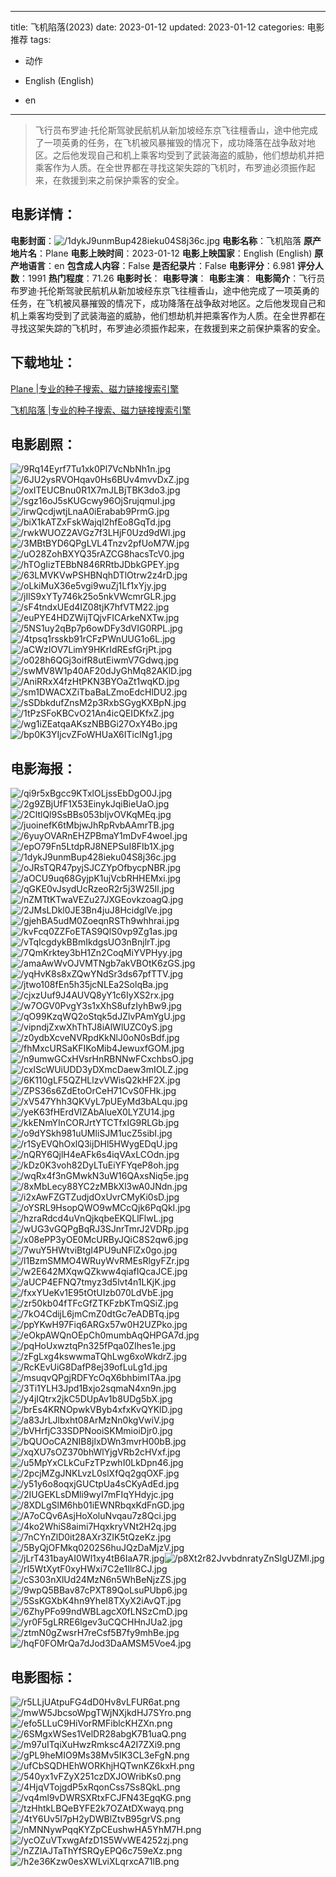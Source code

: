 
---
title: 飞机陷落(2023)
date: 2023-01-12
updated: 2023-01-12
categories: 电影推荐
tags:
- 动作

- English (English)
- en
---


> 飞行员布罗迪·托伦斯驾驶民航机从新加坡经东京飞往檀香山，途中他完成了一项英勇的任务，在飞机被风暴摧毁的情况下，成功降落在战争敌对地区。之后他发现自己和机上乘客均受到了武装海盗的威胁，他们想劫机并把乘客作为人质。在全世界都在寻找这架失踪的飞机时，布罗迪必须振作起来，在救援到来之前保护乘客的安全。

## **电影详情**：

**电影封面**：<img src="https://image.tmdb.org/t/p/w200/1dykJ9unmBup428ieku04S8j36c.jpg" alt="/1dykJ9unmBup428ieku04S8j36c.jpg" title="/1dykJ9unmBup428ieku04S8j36c.jpg">
**电影名称**：飞机陷落
**原产地片名**：Plane
**电影上映时间**：2023-01-12
**电影上映国家**：English (English)
**原产地语言**：en
**包含成人内容**：False
**是否纪录片**：False
**电影评分**：6.981
**评分人数**：1991
**热门程度**：71.26
**电影时长**：
**电影导演**：
**电影主演**：
**电影简介**：飞行员布罗迪·托伦斯驾驶民航机从新加坡经东京飞往檀香山，途中他完成了一项英勇的任务，在飞机被风暴摧毁的情况下，成功降落在战争敌对地区。之后他发现自己和机上乘客均受到了武装海盗的威胁，他们想劫机并把乘客作为人质。在全世界都在寻找这架失踪的飞机时，布罗迪必须振作起来，在救援到来之前保护乘客的安全。

## **下载地址**：
[Plane |专业的种子搜索、磁力链接搜索引擎](https://movie.amd794.com:2083/?search=Plane&ordering=&mode=match_phrase&page_size=10&page=1)

[飞机陷落 |专业的种子搜索、磁力链接搜索引擎](https://movie.amd794.com:2083/?search=%E9%A3%9E%E6%9C%BA%E9%99%B7%E8%90%BD&ordering=&mode=match_phrase&page_size=10&page=1)
 

## **电影剧照**：
<img src="https://image.tmdb.org/t/p/original/9Rq14Eyrf7Tu1xk0Pl7VcNbNh1n.jpg" alt="/9Rq14Eyrf7Tu1xk0Pl7VcNbNh1n.jpg" title="/9Rq14Eyrf7Tu1xk0Pl7VcNbNh1n.jpg"><img src="https://image.tmdb.org/t/p/original/6JU2ysRVOHqav0Hs6BUv4mvvDxZ.jpg" alt="/6JU2ysRVOHqav0Hs6BUv4mvvDxZ.jpg" title="/6JU2ysRVOHqav0Hs6BUv4mvvDxZ.jpg"><img src="https://image.tmdb.org/t/p/original/oxITEUCBnu0R1X7mJLBjTBK3do3.jpg" alt="/oxITEUCBnu0R1X7mJLBjTBK3do3.jpg" title="/oxITEUCBnu0R1X7mJLBjTBK3do3.jpg"><img src="https://image.tmdb.org/t/p/original/sgz16oJ5sKUGcwy96OjSrujqmuI.jpg" alt="/sgz16oJ5sKUGcwy96OjSrujqmuI.jpg" title="/sgz16oJ5sKUGcwy96OjSrujqmuI.jpg"><img src="https://image.tmdb.org/t/p/original/irwQcdjwtjLnaA0iErabab9PrmG.jpg" alt="/irwQcdjwtjLnaA0iErabab9PrmG.jpg" title="/irwQcdjwtjLnaA0iErabab9PrmG.jpg"><img src="https://image.tmdb.org/t/p/original/biX1kATZxFskWajql2hfEo8GqTd.jpg" alt="/biX1kATZxFskWajql2hfEo8GqTd.jpg" title="/biX1kATZxFskWajql2hfEo8GqTd.jpg"><img src="https://image.tmdb.org/t/p/original/rwkWUOZ2AVGz7f3LHjF0Uzd9dWl.jpg" alt="/rwkWUOZ2AVGz7f3LHjF0Uzd9dWl.jpg" title="/rwkWUOZ2AVGz7f3LHjF0Uzd9dWl.jpg"><img src="https://image.tmdb.org/t/p/original/3MBtBYD6QPgLVL4Tnzv2pfUoM7W.jpg" alt="/3MBtBYD6QPgLVL4Tnzv2pfUoM7W.jpg" title="/3MBtBYD6QPgLVL4Tnzv2pfUoM7W.jpg"><img src="https://image.tmdb.org/t/p/original/uO28ZohBXYQ35rAZCG8hacsTcV0.jpg" alt="/uO28ZohBXYQ35rAZCG8hacsTcV0.jpg" title="/uO28ZohBXYQ35rAZCG8hacsTcV0.jpg"><img src="https://image.tmdb.org/t/p/original/hTOgIizTEBbN846RRtbJDbkGPEY.jpg" alt="/hTOgIizTEBbN846RRtbJDbkGPEY.jpg" title="/hTOgIizTEBbN846RRtbJDbkGPEY.jpg"><img src="https://image.tmdb.org/t/p/original/63LMVKVwPSHBNqhDTlOtrw2z4rD.jpg" alt="/63LMVKVwPSHBNqhDTlOtrw2z4rD.jpg" title="/63LMVKVwPSHBNqhDTlOtrw2z4rD.jpg"><img src="https://image.tmdb.org/t/p/original/oLkiMuX36e5vgi9wuZj1Lf1xYjy.jpg" alt="/oLkiMuX36e5vgi9wuZj1Lf1xYjy.jpg" title="/oLkiMuX36e5vgi9wuZj1Lf1xYjy.jpg"><img src="https://image.tmdb.org/t/p/original/jIlS9xYTy746k25o5nkVWcmrGLR.jpg" alt="/jIlS9xYTy746k25o5nkVWcmrGLR.jpg" title="/jIlS9xYTy746k25o5nkVWcmrGLR.jpg"><img src="https://image.tmdb.org/t/p/original/sF4tndxUEd4IZ08tjK7hfVTM22.jpg" alt="/sF4tndxUEd4IZ08tjK7hfVTM22.jpg" title="/sF4tndxUEd4IZ08tjK7hfVTM22.jpg"><img src="https://image.tmdb.org/t/p/original/euPYE4HDZWijTQjvFICArkeNXTw.jpg" alt="/euPYE4HDZWijTQjvFICArkeNXTw.jpg" title="/euPYE4HDZWijTQjvFICArkeNXTw.jpg"><img src="https://image.tmdb.org/t/p/original/5NS1uy2qBp7p6owDFy3dVIG0RPL.jpg" alt="/5NS1uy2qBp7p6owDFy3dVIG0RPL.jpg" title="/5NS1uy2qBp7p6owDFy3dVIG0RPL.jpg"><img src="https://image.tmdb.org/t/p/original/4tpsq1rsskb91rCFzPWnUUG1o6L.jpg" alt="/4tpsq1rsskb91rCFzPWnUUG1o6L.jpg" title="/4tpsq1rsskb91rCFzPWnUUG1o6L.jpg"><img src="https://image.tmdb.org/t/p/original/aCWzIOV7LimY9HKrIdREsfGrjPt.jpg" alt="/aCWzIOV7LimY9HKrIdREsfGrjPt.jpg" title="/aCWzIOV7LimY9HKrIdREsfGrjPt.jpg"><img src="https://image.tmdb.org/t/p/original/o028h6QGj3oifR8utEiwmV7Gdwq.jpg" alt="/o028h6QGj3oifR8utEiwmV7Gdwq.jpg" title="/o028h6QGj3oifR8utEiwmV7Gdwq.jpg"><img src="https://image.tmdb.org/t/p/original/swMV8W1p40AF20dJyGhMq82AKlD.jpg" alt="/swMV8W1p40AF20dJyGhMq82AKlD.jpg" title="/swMV8W1p40AF20dJyGhMq82AKlD.jpg"><img src="https://image.tmdb.org/t/p/original/AniRRxX4fzHtPKN3BYOaZt1wqKD.jpg" alt="/AniRRxX4fzHtPKN3BYOaZt1wqKD.jpg" title="/AniRRxX4fzHtPKN3BYOaZt1wqKD.jpg"><img src="https://image.tmdb.org/t/p/original/sm1DWACXZiTbaBaLZmoEdcHlDU2.jpg" alt="/sm1DWACXZiTbaBaLZmoEdcHlDU2.jpg" title="/sm1DWACXZiTbaBaLZmoEdcHlDU2.jpg"><img src="https://image.tmdb.org/t/p/original/sSDbkdufZnsM2p3RxbSGygKXBpN.jpg" alt="/sSDbkdufZnsM2p3RxbSGygKXBpN.jpg" title="/sSDbkdufZnsM2p3RxbSGygKXBpN.jpg"><img src="https://image.tmdb.org/t/p/original/1tPzSFoKBCvO21An4icQEIDKfxZ.jpg" alt="/1tPzSFoKBCvO21An4icQEIDKfxZ.jpg" title="/1tPzSFoKBCvO21An4icQEIDKfxZ.jpg"><img src="https://image.tmdb.org/t/p/original/wg1iZEatqaAKszNBBGi27OxY4Bo.jpg" alt="/wg1iZEatqaAKszNBBGi27OxY4Bo.jpg" title="/wg1iZEatqaAKszNBBGi27OxY4Bo.jpg"><img src="https://image.tmdb.org/t/p/original/bp0K3YIjcvZFoWHUaX6ITicINg1.jpg" alt="/bp0K3YIjcvZFoWHUaX6ITicINg1.jpg" title="/bp0K3YIjcvZFoWHUaX6ITicINg1.jpg">

## **电影海报**：
<img src="https://image.tmdb.org/t/p/original/qi9r5xBgcc9KTxlOLjssEbDgO0J.jpg" alt="/qi9r5xBgcc9KTxlOLjssEbDgO0J.jpg" title="/qi9r5xBgcc9KTxlOLjssEbDgO0J.jpg"><img src="https://image.tmdb.org/t/p/original/2g9ZBjUfF1X53EinykJqiBieUaO.jpg" alt="/2g9ZBjUfF1X53EinykJqiBieUaO.jpg" title="/2g9ZBjUfF1X53EinykJqiBieUaO.jpg"><img src="https://image.tmdb.org/t/p/original/2CltlQl9SsBBs053bljvOVKqMEq.jpg" alt="/2CltlQl9SsBBs053bljvOVKqMEq.jpg" title="/2CltlQl9SsBBs053bljvOVKqMEq.jpg"><img src="https://image.tmdb.org/t/p/original/juoinefK6tMbjwJhRpRvbAAmrTB.jpg" alt="/juoinefK6tMbjwJhRpRvbAAmrTB.jpg" title="/juoinefK6tMbjwJhRpRvbAAmrTB.jpg"><img src="https://image.tmdb.org/t/p/original/6yuyOVARnEHZPBmaY1mDvF4woel.jpg" alt="/6yuyOVARnEHZPBmaY1mDvF4woel.jpg" title="/6yuyOVARnEHZPBmaY1mDvF4woel.jpg"><img src="https://image.tmdb.org/t/p/original/epO79Fn5LtdpRJ8NEPSuI8FIb1X.jpg" alt="/epO79Fn5LtdpRJ8NEPSuI8FIb1X.jpg" title="/epO79Fn5LtdpRJ8NEPSuI8FIb1X.jpg"><img src="https://image.tmdb.org/t/p/original/1dykJ9unmBup428ieku04S8j36c.jpg" alt="/1dykJ9unmBup428ieku04S8j36c.jpg" title="/1dykJ9unmBup428ieku04S8j36c.jpg"><img src="https://image.tmdb.org/t/p/original/oJRsTQR47pyjSJCZYpOfbycpNBR.jpg" alt="/oJRsTQR47pyjSJCZYpOfbycpNBR.jpg" title="/oJRsTQR47pyjSJCZYpOfbycpNBR.jpg"><img src="https://image.tmdb.org/t/p/original/aOCU9uq68GyjpK1ujVcbRHHEMxi.jpg" alt="/aOCU9uq68GyjpK1ujVcbRHHEMxi.jpg" title="/aOCU9uq68GyjpK1ujVcbRHHEMxi.jpg"><img src="https://image.tmdb.org/t/p/original/qGKE0vJsydUcRzeoR2r5j3W25Il.jpg" alt="/qGKE0vJsydUcRzeoR2r5j3W25Il.jpg" title="/qGKE0vJsydUcRzeoR2r5j3W25Il.jpg"><img src="https://image.tmdb.org/t/p/original/nZMTtKTwaVEZu27JXGEovkzoagQ.jpg" alt="/nZMTtKTwaVEZu27JXGEovkzoagQ.jpg" title="/nZMTtKTwaVEZu27JXGEovkzoagQ.jpg"><img src="https://image.tmdb.org/t/p/original/2JMsLDkl0JE3Bn4juJ8HcidglVe.jpg" alt="/2JMsLDkl0JE3Bn4juJ8HcidglVe.jpg" title="/2JMsLDkl0JE3Bn4juJ8HcidglVe.jpg"><img src="https://image.tmdb.org/t/p/original/gjehBA5udM0ZoeqnRSTh9whhrai.jpg" alt="/gjehBA5udM0ZoeqnRSTh9whhrai.jpg" title="/gjehBA5udM0ZoeqnRSTh9whhrai.jpg"><img src="https://image.tmdb.org/t/p/original/kvFcq0ZZFoETAS9QlS0vp9Zg1as.jpg" alt="/kvFcq0ZZFoETAS9QlS0vp9Zg1as.jpg" title="/kvFcq0ZZFoETAS9QlS0vp9Zg1as.jpg"><img src="https://image.tmdb.org/t/p/original/vTqIcgdykBBmIkdgsUO3nBnjlrT.jpg" alt="/vTqIcgdykBBmIkdgsUO3nBnjlrT.jpg" title="/vTqIcgdykBBmIkdgsUO3nBnjlrT.jpg"><img src="https://image.tmdb.org/t/p/original/7QmKrktey3bH1Zn2CoqMiYVPHyy.jpg" alt="/7QmKrktey3bH1Zn2CoqMiYVPHyy.jpg" title="/7QmKrktey3bH1Zn2CoqMiYVPHyy.jpg"><img src="https://image.tmdb.org/t/p/original/amaAwWvOJVMTNgb7akVBOtK6zGS.jpg" alt="/amaAwWvOJVMTNgb7akVBOtK6zGS.jpg" title="/amaAwWvOJVMTNgb7akVBOtK6zGS.jpg"><img src="https://image.tmdb.org/t/p/original/yqHvK8s8xZQwYNdSr3ds67pfTTV.jpg" alt="/yqHvK8s8xZQwYNdSr3ds67pfTTV.jpg" title="/yqHvK8s8xZQwYNdSr3ds67pfTTV.jpg"><img src="https://image.tmdb.org/t/p/original/jtwo108fEn5h35jcNLEa2SolqBa.jpg" alt="/jtwo108fEn5h35jcNLEa2SolqBa.jpg" title="/jtwo108fEn5h35jcNLEa2SolqBa.jpg"><img src="https://image.tmdb.org/t/p/original/cjxzUuf9J4AUVQ8yY1c6IyXS2rx.jpg" alt="/cjxzUuf9J4AUVQ8yY1c6IyXS2rx.jpg" title="/cjxzUuf9J4AUVQ8yY1c6IyXS2rx.jpg"><img src="https://image.tmdb.org/t/p/original/w7OGV0PvgY3s1xXhS8ufzIyhBw9.jpg" alt="/w7OGV0PvgY3s1xXhS8ufzIyhBw9.jpg" title="/w7OGV0PvgY3s1xXhS8ufzIyhBw9.jpg"><img src="https://image.tmdb.org/t/p/original/qO99KzqWQ2oStqk5dJZlvPAmYgU.jpg" alt="/qO99KzqWQ2oStqk5dJZlvPAmYgU.jpg" title="/qO99KzqWQ2oStqk5dJZlvPAmYgU.jpg"><img src="https://image.tmdb.org/t/p/original/vipndjZxwXhThTJ8iAlWlUZC0yS.jpg" alt="/vipndjZxwXhThTJ8iAlWlUZC0yS.jpg" title="/vipndjZxwXhThTJ8iAlWlUZC0yS.jpg"><img src="https://image.tmdb.org/t/p/original/z0ydbXcveNVRpdKkNlJ0oN0sBdf.jpg" alt="/z0ydbXcveNVRpdKkNlJ0oN0sBdf.jpg" title="/z0ydbXcveNVRpdKkNlJ0oN0sBdf.jpg"><img src="https://image.tmdb.org/t/p/original/fhMxcURSaKFIKoMib4JewuxfGOM.jpg" alt="/fhMxcURSaKFIKoMib4JewuxfGOM.jpg" title="/fhMxcURSaKFIKoMib4JewuxfGOM.jpg"><img src="https://image.tmdb.org/t/p/original/n9umwGCxHVsrHnRBNNwFCxchbsO.jpg" alt="/n9umwGCxHVsrHnRBNNwFCxchbsO.jpg" title="/n9umwGCxHVsrHnRBNNwFCxchbsO.jpg"><img src="https://image.tmdb.org/t/p/original/cxIScWUiUDD3yDXmcDaew3mIOLZ.jpg" alt="/cxIScWUiUDD3yDXmcDaew3mIOLZ.jpg" title="/cxIScWUiUDD3yDXmcDaew3mIOLZ.jpg"><img src="https://image.tmdb.org/t/p/original/6K110gLF5QZHLlzvVWisQ2kHF2X.jpg" alt="/6K110gLF5QZHLlzvVWisQ2kHF2X.jpg" title="/6K110gLF5QZHLlzvVWisQ2kHF2X.jpg"><img src="https://image.tmdb.org/t/p/original/ZPS36s6ZdEtoOrCeH71CvS0FHk.jpg" alt="/ZPS36s6ZdEtoOrCeH71CvS0FHk.jpg" title="/ZPS36s6ZdEtoOrCeH71CvS0FHk.jpg"><img src="https://image.tmdb.org/t/p/original/xV547Yhh3QKVyL7pUEyMd3bALqu.jpg" alt="/xV547Yhh3QKVyL7pUEyMd3bALqu.jpg" title="/xV547Yhh3QKVyL7pUEyMd3bALqu.jpg"><img src="https://image.tmdb.org/t/p/original/yeK63fHErdVlZAbAlueX0LYZU14.jpg" alt="/yeK63fHErdVlZAbAlueX0LYZU14.jpg" title="/yeK63fHErdVlZAbAlueX0LYZU14.jpg"><img src="https://image.tmdb.org/t/p/original/kkENmYInCORJrtYTCTfxIG9RLGb.jpg" alt="/kkENmYInCORJrtYTCTfxIG9RLGb.jpg" title="/kkENmYInCORJrtYTCTfxIG9RLGb.jpg"><img src="https://image.tmdb.org/t/p/original/o9dYSkh981uUMliSJM1ucZ5sibI.jpg" alt="/o9dYSkh981uUMliSJM1ucZ5sibI.jpg" title="/o9dYSkh981uUMliSJM1ucZ5sibI.jpg"><img src="https://image.tmdb.org/t/p/original/r1SyEVQhOxlQ3ijDHl5HWygEDqU.jpg" alt="/r1SyEVQhOxlQ3ijDHl5HWygEDqU.jpg" title="/r1SyEVQhOxlQ3ijDHl5HWygEDqU.jpg"><img src="https://image.tmdb.org/t/p/original/nQRY6QjlH4eAFk6s4iqVAxLCOdn.jpg" alt="/nQRY6QjlH4eAFk6s4iqVAxLCOdn.jpg" title="/nQRY6QjlH4eAFk6s4iqVAxLCOdn.jpg"><img src="https://image.tmdb.org/t/p/original/kDz0K3voh82DyLTuEiYFYqeP8oh.jpg" alt="/kDz0K3voh82DyLTuEiYFYqeP8oh.jpg" title="/kDz0K3voh82DyLTuEiYFYqeP8oh.jpg"><img src="https://image.tmdb.org/t/p/original/wqRx4f3nGMwkN3uW16QAxsNiq5e.jpg" alt="/wqRx4f3nGMwkN3uW16QAxsNiq5e.jpg" title="/wqRx4f3nGMwkN3uW16QAxsNiq5e.jpg"><img src="https://image.tmdb.org/t/p/original/8xMbLecy88YC2zMBkXl3wA0JNdn.jpg" alt="/8xMbLecy88YC2zMBkXl3wA0JNdn.jpg" title="/8xMbLecy88YC2zMBkXl3wA0JNdn.jpg"><img src="https://image.tmdb.org/t/p/original/i2xAwFZGTZudjdOxUvrCMyKi0sD.jpg" alt="/i2xAwFZGTZudjdOxUvrCMyKi0sD.jpg" title="/i2xAwFZGTZudjdOxUvrCMyKi0sD.jpg"><img src="https://image.tmdb.org/t/p/original/oYSRL9HsopQWO9wMCcQjk6PqQkI.jpg" alt="/oYSRL9HsopQWO9wMCcQjk6PqQkI.jpg" title="/oYSRL9HsopQWO9wMCcQjk6PqQkI.jpg"><img src="https://image.tmdb.org/t/p/original/hzraRdcd4uVnQjkqbeEKQLlFlwL.jpg" alt="/hzraRdcd4uVnQjkqbeEKQLlFlwL.jpg" title="/hzraRdcd4uVnQjkqbeEKQLlFlwL.jpg"><img src="https://image.tmdb.org/t/p/original/wUG3vGQPgBqRJ3SJnrTmrJ2VDRp.jpg" alt="/wUG3vGQPgBqRJ3SJnrTmrJ2VDRp.jpg" title="/wUG3vGQPgBqRJ3SJnrTmrJ2VDRp.jpg"><img src="https://image.tmdb.org/t/p/original/x08ePP3yOE0McURByJQiC8S2qw6.jpg" alt="/x08ePP3yOE0McURByJQiC8S2qw6.jpg" title="/x08ePP3yOE0McURByJQiC8S2qw6.jpg"><img src="https://image.tmdb.org/t/p/original/7wuY5HWtviBtgI4PU9uNFlZx0go.jpg" alt="/7wuY5HWtviBtgI4PU9uNFlZx0go.jpg" title="/7wuY5HWtviBtgI4PU9uNFlZx0go.jpg"><img src="https://image.tmdb.org/t/p/original/l1BzmSMMO4WRuyWvRMEsRlgyFZr.jpg" alt="/l1BzmSMMO4WRuyWvRMEsRlgyFZr.jpg" title="/l1BzmSMMO4WRuyWvRMEsRlgyFZr.jpg"><img src="https://image.tmdb.org/t/p/original/w2E642MXqwQZkww4qiafIQcaJCE.jpg" alt="/w2E642MXqwQZkww4qiafIQcaJCE.jpg" title="/w2E642MXqwQZkww4qiafIQcaJCE.jpg"><img src="https://image.tmdb.org/t/p/original/aUCP4EFNQ7tmyz3d5lvt4n1LKjK.jpg" alt="/aUCP4EFNQ7tmyz3d5lvt4n1LKjK.jpg" title="/aUCP4EFNQ7tmyz3d5lvt4n1LKjK.jpg"><img src="https://image.tmdb.org/t/p/original/fxxYUeKv1E95tOtUIzb070LdVbE.jpg" alt="/fxxYUeKv1E95tOtUIzb070LdVbE.jpg" title="/fxxYUeKv1E95tOtUIzb070LdVbE.jpg"><img src="https://image.tmdb.org/t/p/original/zr50kb04fTFcGfZTKFzbKTmQSiZ.jpg" alt="/zr50kb04fTFcGfZTKFzbKTmQSiZ.jpg" title="/zr50kb04fTFcGfZTKFzbKTmQSiZ.jpg"><img src="https://image.tmdb.org/t/p/original/7kO4CdijL6jmCmZ0dtGc7eADBTq.jpg" alt="/7kO4CdijL6jmCmZ0dtGc7eADBTq.jpg" title="/7kO4CdijL6jmCmZ0dtGc7eADBTq.jpg"><img src="https://image.tmdb.org/t/p/original/ppYKwH97Fiq6ARGx57w0H2UZPko.jpg" alt="/ppYKwH97Fiq6ARGx57w0H2UZPko.jpg" title="/ppYKwH97Fiq6ARGx57w0H2UZPko.jpg"><img src="https://image.tmdb.org/t/p/original/eOkpAWQnOEpCh0mumbAqQHPGA7d.jpg" alt="/eOkpAWQnOEpCh0mumbAqQHPGA7d.jpg" title="/eOkpAWQnOEpCh0mumbAqQHPGA7d.jpg"><img src="https://image.tmdb.org/t/p/original/pqHoUxwztqPn325fPqa0ZIhes1e.jpg" alt="/pqHoUxwztqPn325fPqa0ZIhes1e.jpg" title="/pqHoUxwztqPn325fPqa0ZIhes1e.jpg"><img src="https://image.tmdb.org/t/p/original/zFgLxg4kswwmaTQhLwg6xoWkdrZ.jpg" alt="/zFgLxg4kswwmaTQhLwg6xoWkdrZ.jpg" title="/zFgLxg4kswwmaTQhLwg6xoWkdrZ.jpg"><img src="https://image.tmdb.org/t/p/original/RcKEvUiG8DafP8ej39ofLuLg1d.jpg" alt="/RcKEvUiG8DafP8ej39ofLuLg1d.jpg" title="/RcKEvUiG8DafP8ej39ofLuLg1d.jpg"><img src="https://image.tmdb.org/t/p/original/msuqvQPgjRDFYcOqX6bhbimITAa.jpg" alt="/msuqvQPgjRDFYcOqX6bhbimITAa.jpg" title="/msuqvQPgjRDFYcOqX6bhbimITAa.jpg"><img src="https://image.tmdb.org/t/p/original/3Ti1YLH3Jpd1Bxjo2sqmaN4xn9n.jpg" alt="/3Ti1YLH3Jpd1Bxjo2sqmaN4xn9n.jpg" title="/3Ti1YLH3Jpd1Bxjo2sqmaN4xn9n.jpg"><img src="https://image.tmdb.org/t/p/original/y4jIQtrx2jkC5DUpAv1b8UDg5bX.jpg" alt="/y4jIQtrx2jkC5DUpAv1b8UDg5bX.jpg" title="/y4jIQtrx2jkC5DUpAv1b8UDg5bX.jpg"><img src="https://image.tmdb.org/t/p/original/brEs4KRNOpwkVByb4xfxKvQYKlD.jpg" alt="/brEs4KRNOpwkVByb4xfxKvQYKlD.jpg" title="/brEs4KRNOpwkVByb4xfxKvQYKlD.jpg"><img src="https://image.tmdb.org/t/p/original/a83JrLJlbxht08ArMzNn0kgVwiV.jpg" alt="/a83JrLJlbxht08ArMzNn0kgVwiV.jpg" title="/a83JrLJlbxht08ArMzNn0kgVwiV.jpg"><img src="https://image.tmdb.org/t/p/original/bVHrfjC33SDPNooiSKMmioiDjr0.jpg" alt="/bVHrfjC33SDPNooiSKMmioiDjr0.jpg" title="/bVHrfjC33SDPNooiSKMmioiDjr0.jpg"><img src="https://image.tmdb.org/t/p/original/bQUOoCA2NIB8jlxDWn3mvrH00bB.jpg" alt="/bQUOoCA2NIB8jlxDWn3mvrH00bB.jpg" title="/bQUOoCA2NIB8jlxDWn3mvrH00bB.jpg"><img src="https://image.tmdb.org/t/p/original/xqXU7sOZ370bhWlYjgVRb2cHVxf.jpg" alt="/xqXU7sOZ370bhWlYjgVRb2cHVxf.jpg" title="/xqXU7sOZ370bhWlYjgVRb2cHVxf.jpg"><img src="https://image.tmdb.org/t/p/original/u5MpYxCLkCuFzTPzwhI0LkDpn46.jpg" alt="/u5MpYxCLkCuFzTPzwhI0LkDpn46.jpg" title="/u5MpYxCLkCuFzTPzwhI0LkDpn46.jpg"><img src="https://image.tmdb.org/t/p/original/2pcjMZgJNKLvzL0slXfQq2gqOXF.jpg" alt="/2pcjMZgJNKLvzL0slXfQq2gqOXF.jpg" title="/2pcjMZgJNKLvzL0slXfQq2gqOXF.jpg"><img src="https://image.tmdb.org/t/p/original/y51y6o8oqxjGUCtpUa4sCKyAdEd.jpg" alt="/y51y6o8oqxjGUCtpUa4sCKyAdEd.jpg" title="/y51y6o8oqxjGUCtpUa4sCKyAdEd.jpg"><img src="https://image.tmdb.org/t/p/original/2IUGEKLsDMli9wyI7mFIqYHdyjc.jpg" alt="/2IUGEKLsDMli9wyI7mFIqYHdyjc.jpg" title="/2IUGEKLsDMli9wyI7mFIqYHdyjc.jpg"><img src="https://image.tmdb.org/t/p/original/8XDLgSlM6hb01iEWNRbqxKdFnGD.jpg" alt="/8XDLgSlM6hb01iEWNRbqxKdFnGD.jpg" title="/8XDLgSlM6hb01iEWNRbqxKdFnGD.jpg"><img src="https://image.tmdb.org/t/p/original/A7oCQv6AsjHoXoluNvqau7z8Qci.jpg" alt="/A7oCQv6AsjHoXoluNvqau7z8Qci.jpg" title="/A7oCQv6AsjHoXoluNvqau7z8Qci.jpg"><img src="https://image.tmdb.org/t/p/original/4ko2WhiS8aimi7HqxkryVNt2H2q.jpg" alt="/4ko2WhiS8aimi7HqxkryVNt2H2q.jpg" title="/4ko2WhiS8aimi7HqxkryVNt2H2q.jpg"><img src="https://image.tmdb.org/t/p/original/7nCYnZlD0it28AXr3ZIK5tQzeKz.jpg" alt="/7nCYnZlD0it28AXr3ZIK5tQzeKz.jpg" title="/7nCYnZlD0it28AXr3ZIK5tQzeKz.jpg"><img src="https://image.tmdb.org/t/p/original/5ByQjOFMkq0202S6huJQzDaMjzV.jpg" alt="/5ByQjOFMkq0202S6huJQzDaMjzV.jpg" title="/5ByQjOFMkq0202S6huJQzDaMjzV.jpg"><img src="https://image.tmdb.org/t/p/original/jLrT431bayAI0Wl1xy4tB6IaA7R.jpg" alt="/jLrT431bayAI0Wl1xy4tB6IaA7R.jpg" title="/jLrT431bayAI0Wl1xy4tB6IaA7R.jpg"><img src="https://image.tmdb.org/t/p/original/p8Xt2r82JvvbdnratyZnSlgUZMl.jpg" alt="/p8Xt2r82JvvbdnratyZnSlgUZMl.jpg" title="/p8Xt2r82JvvbdnratyZnSlgUZMl.jpg"><img src="https://image.tmdb.org/t/p/original/rI5WtXytF0xyHWxi7C2e1Ilr8CJ.jpg" alt="/rI5WtXytF0xyHWxi7C2e1Ilr8CJ.jpg" title="/rI5WtXytF0xyHWxi7C2e1Ilr8CJ.jpg"><img src="https://image.tmdb.org/t/p/original/cS303nXlUd24MzN6n5WhBeNjzZS.jpg" alt="/cS303nXlUd24MzN6n5WhBeNjzZS.jpg" title="/cS303nXlUd24MzN6n5WhBeNjzZS.jpg"><img src="https://image.tmdb.org/t/p/original/9wpQ5BBav87cPXT89QoLsuPUbp6.jpg" alt="/9wpQ5BBav87cPXT89QoLsuPUbp6.jpg" title="/9wpQ5BBav87cPXT89QoLsuPUbp6.jpg"><img src="https://image.tmdb.org/t/p/original/5SsKGXbK4hn9YheI8TXyX2iAvQT.jpg" alt="/5SsKGXbK4hn9YheI8TXyX2iAvQT.jpg" title="/5SsKGXbK4hn9YheI8TXyX2iAvQT.jpg"><img src="https://image.tmdb.org/t/p/original/6ZhyPFo99ndWBLagcX0fLNSzCmD.jpg" alt="/6ZhyPFo99ndWBLagcX0fLNSzCmD.jpg" title="/6ZhyPFo99ndWBLagcX0fLNSzCmD.jpg"><img src="https://image.tmdb.org/t/p/original/yr0F5gLRRE6lgev3uCQCHHnJUa2.jpg" alt="/yr0F5gLRRE6lgev3uCQCHHnJUa2.jpg" title="/yr0F5gLRRE6lgev3uCQCHHnJUa2.jpg"><img src="https://image.tmdb.org/t/p/original/ztmN0gZwsrH7reCsf5B7fy9mhBe.jpg" alt="/ztmN0gZwsrH7reCsf5B7fy9mhBe.jpg" title="/ztmN0gZwsrH7reCsf5B7fy9mhBe.jpg"><img src="https://image.tmdb.org/t/p/original/hqF0FOMrQa7dJod3DaAMSM5Voe4.jpg" alt="/hqF0FOMrQa7dJod3DaAMSM5Voe4.jpg" title="/hqF0FOMrQa7dJod3DaAMSM5Voe4.jpg">

## **电影图标**：
<img src="https://image.tmdb.org/t/p/original/r5LLjUAtpuFG4dD0Hv8vLFUR6at.png" alt="/r5LLjUAtpuFG4dD0Hv8vLFUR6at.png" title="/r5LLjUAtpuFG4dD0Hv8vLFUR6at.png"><img src="https://image.tmdb.org/t/p/original/mwW5JbcsoWpgTWjNXjkdHJ7SYro.png" alt="/mwW5JbcsoWpgTWjNXjkdHJ7SYro.png" title="/mwW5JbcsoWpgTWjNXjkdHJ7SYro.png"><img src="https://image.tmdb.org/t/p/original/efo5LLuC9HiVorRMFiblcKHZXn.png" alt="/efo5LLuC9HiVorRMFiblcKHZXn.png" title="/efo5LLuC9HiVorRMFiblcKHZXn.png"><img src="https://image.tmdb.org/t/p/original/6SMgxWSes1VelDR28abgK7B1uaQ.png" alt="/6SMgxWSes1VelDR28abgK7B1uaQ.png" title="/6SMgxWSes1VelDR28abgK7B1uaQ.png"><img src="https://image.tmdb.org/t/p/original/m97uITqiXuHwzRmksc4A2I7ZXi9.png" alt="/m97uITqiXuHwzRmksc4A2I7ZXi9.png" title="/m97uITqiXuHwzRmksc4A2I7ZXi9.png"><img src="https://image.tmdb.org/t/p/original/gPL9heMIO9Ms38Mv5IK3CL3eFgN.png" alt="/gPL9heMIO9Ms38Mv5IK3CL3eFgN.png" title="/gPL9heMIO9Ms38Mv5IK3CL3eFgN.png"><img src="https://image.tmdb.org/t/p/original/ufCbSQDHEhWORKhjHQTwnKZ6kxH.png" alt="/ufCbSQDHEhWORKhjHQTwnKZ6kxH.png" title="/ufCbSQDHEhWORKhjHQTwnKZ6kxH.png"><img src="https://image.tmdb.org/t/p/original/540yx1vFZyX251czDXJOWribKs0.png" alt="/540yx1vFZyX251czDXJOWribKs0.png" title="/540yx1vFZyX251czDXJOWribKs0.png"><img src="https://image.tmdb.org/t/p/original/4HjqVTojgdP5xRqonCss7Ss8QkL.png" alt="/4HjqVTojgdP5xRqonCss7Ss8QkL.png" title="/4HjqVTojgdP5xRqonCss7Ss8QkL.png"><img src="https://image.tmdb.org/t/p/original/vq4ml9vDWRSXRtxFCJFN43EgqKG.png" alt="/vq4ml9vDWRSXRtxFCJFN43EgqKG.png" title="/vq4ml9vDWRSXRtxFCJFN43EgqKG.png"><img src="https://image.tmdb.org/t/p/original/tzHhtkLBQeBYFE2k7OZAtDXwayq.png" alt="/tzHhtkLBQeBYFE2k7OZAtDXwayq.png" title="/tzHhtkLBQeBYFE2k7OZAtDXwayq.png"><img src="https://image.tmdb.org/t/p/original/4tY6Uv5I7pH2yDWBlZtvB95grVS.png" alt="/4tY6Uv5I7pH2yDWBlZtvB95grVS.png" title="/4tY6Uv5I7pH2yDWBlZtvB95grVS.png"><img src="https://image.tmdb.org/t/p/original/nMNNywPqqKYZpCEushwHA5YhM7H.png" alt="/nMNNywPqqKYZpCEushwHA5YhM7H.png" title="/nMNNywPqqKYZpCEushwHA5YhM7H.png"><img src="https://image.tmdb.org/t/p/original/ycOZuVTxwgAfzD1S5WvWE4252zj.png" alt="/ycOZuVTxwgAfzD1S5WvWE4252zj.png" title="/ycOZuVTxwgAfzD1S5WvWE4252zj.png"><img src="https://image.tmdb.org/t/p/original/nZZlAJTaThYfSRQyEPQ6c759eXz.png" alt="/nZZlAJTaThYfSRQyEPQ6c759eXz.png" title="/nZZlAJTaThYfSRQyEPQ6c759eXz.png"><img src="https://image.tmdb.org/t/p/original/h2e36Kzw0esXWLviXLqrxcA71lB.png" alt="/h2e36Kzw0esXWLviXLqrxcA71lB.png" title="/h2e36Kzw0esXWLviXLqrxcA71lB.png">
